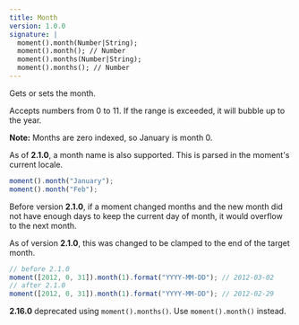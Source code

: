 ```yaml
---
title: Month
version: 1.0.0
signature: |
  moment().month(Number|String);
  moment().month(); // Number
  moment().months(Number|String);
  moment().months(); // Number
---
```



Gets or sets the month.

Accepts numbers from 0 to 11. If the range is exceeded, it will bubble up to the year.

**Note:** Months are zero indexed, so January is month 0.

As of **2.1.0**, a month name is also supported. This is parsed in the moment's current locale.

```javascript
moment().month("January");
moment().month("Feb");
```

Before version **2.1.0**, if a moment changed months and the new month did not have enough days to keep the current day of month, it would overflow to the next month.

As of version **2.1.0**, this was changed to be clamped to the end of the target month.

```javascript
// before 2.1.0
moment([2012, 0, 31]).month(1).format("YYYY-MM-DD"); // 2012-03-02
// after 2.1.0
moment([2012, 0, 31]).month(1).format("YYYY-MM-DD"); // 2012-02-29
```

**2.16.0** deprecated using ``moment().months()``. Use ``moment().month()`` instead.
